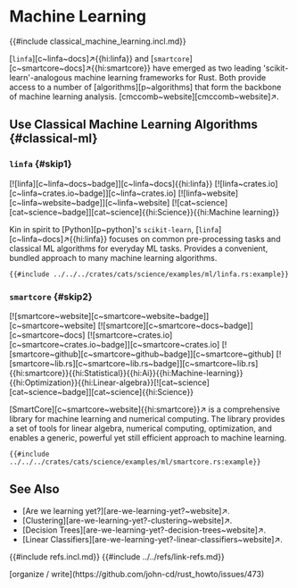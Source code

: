 # Machine Learning

{{#include classical_machine_learning.incl.md}}

[`linfa`][c~linfa~docs]↗{{hi:linfa}} and [`smartcore`][c~smartcore~docs]↗{{hi:smartcore}} have emerged as two leading 'scikit-learn'-analogous machine learning frameworks for Rust. Both provide access to a number of [algorithms][p~algorithms] that form the backbone of machine learning analysis. [cmccomb~website][cmccomb~website]↗.

## Use Classical Machine Learning Algorithms {#classical-ml}

### `linfa` {#skip1}

[![linfa][c~linfa~docs~badge]][c~linfa~docs]{{hi:linfa}} [![linfa~crates.io][c~linfa~crates.io~badge]][c~linfa~crates.io] [![linfa~website][c~linfa~website~badge]][c~linfa~website] [![cat~science][cat~science~badge]][cat~science]{{hi:Science}}{{hi:Machine learning}}

Kin in spirit to [Python][p~python]'s `scikit-learn`, [`linfa`][c~linfa~docs]↗{{hi:linfa}} focuses on common pre-processing tasks and classical ML algorithms for everyday ML tasks. Provides a convenient, bundled approach to many machine learning algorithms.

```rust,editable
{{#include ../../../crates/cats/science/examples/ml/linfa.rs:example}}
```

### `smartcore` {#skip2}

[![smartcore~website][c~smartcore~website~badge]][c~smartcore~website] [![smartcore][c~smartcore~docs~badge]][c~smartcore~docs] [![smartcore~crates.io][c~smartcore~crates.io~badge]][c~smartcore~crates.io] [![smartcore~github][c~smartcore~github~badge]][c~smartcore~github] [![smartcore~lib.rs][c~smartcore~lib.rs~badge]][c~smartcore~lib.rs]{{hi:smartcore}}{{hi:Statistical}}{{hi:Ai}}{{hi:Machine-learning}}{{hi:Optimization}}{{hi:Linear-algebra}}[![cat~science][cat~science~badge]][cat~science]{{hi:Science}}

[SmartCore][c~smartcore~website]{{hi:smartcore}}↗ is a comprehensive library for machine learning and numerical computing. The library provides a set of tools for linear algebra, numerical computing, optimization, and enables a generic, powerful yet still efficient approach to machine learning.

```rust,editable
{{#include ../../../crates/cats/science/examples/ml/smartcore.rs:example}}
```

## See Also

- [Are we learning yet?][are-we-learning-yet?~website]↗.
- [Clustering][are-we-learning-yet?-clustering~website]↗.
- [Decision Trees][are-we-learning-yet?-decision-trees~website]↗.
- [Linear Classifiers][are-we-learning-yet?-linear-classifiers~website]↗.

{{#include refs.incl.md}}
{{#include ../../refs/link-refs.md}}

<div class="hidden">
[organize / write](https://github.com/john-cd/rust_howto/issues/473)
</div>
